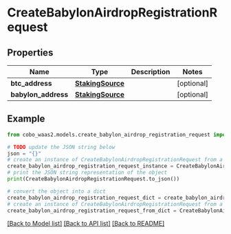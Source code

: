 # CreateBabylonAirdropRegistrationRequest


## Properties

Name | Type | Description | Notes
------------ | ------------- | ------------- | -------------
**btc_address** | [**StakingSource**](StakingSource.md) |  | [optional] 
**babylon_address** | [**StakingSource**](StakingSource.md) |  | [optional] 

## Example

```python
from cobo_waas2.models.create_babylon_airdrop_registration_request import CreateBabylonAirdropRegistrationRequest

# TODO update the JSON string below
json = "{}"
# create an instance of CreateBabylonAirdropRegistrationRequest from a JSON string
create_babylon_airdrop_registration_request_instance = CreateBabylonAirdropRegistrationRequest.from_json(json)
# print the JSON string representation of the object
print(CreateBabylonAirdropRegistrationRequest.to_json())

# convert the object into a dict
create_babylon_airdrop_registration_request_dict = create_babylon_airdrop_registration_request_instance.to_dict()
# create an instance of CreateBabylonAirdropRegistrationRequest from a dict
create_babylon_airdrop_registration_request_from_dict = CreateBabylonAirdropRegistrationRequest.from_dict(create_babylon_airdrop_registration_request_dict)
```
[[Back to Model list]](../README.md#documentation-for-models) [[Back to API list]](../README.md#documentation-for-api-endpoints) [[Back to README]](../README.md)


